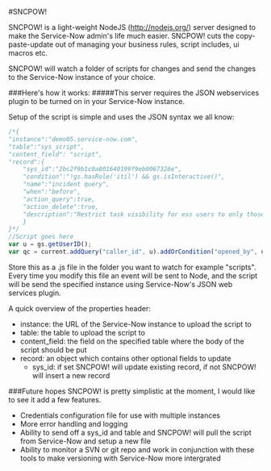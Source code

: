 #SNCPOW!

SNCPOW! is a light-weight NodeJS (http://nodejs.org/) server designed to make the Service-Now admin's life much easier.
SNCPOW! cuts the copy-paste-update out of managing your business rules, script includes, ui macros etc.

SNCPOW! will watch a folder of scripts for changes and send the changes to the Service-Now instance of your choice.

###Here's how it works:
#####This server requires the JSON webservices plugin to be turned on in your Service-Now instance.

Setup of the script is simple and uses the JSON syntax we all know:
```javascript
/*{
"instance":"demo05.service-now.com",
"table":"sys_script",
"content_field": "script",
"record":{
    "sys_id":"2bc2f9b1c0a801640199f9eb0067326e",
    "condition":"!gs.hasRole('itil') && gs.isInteractive()",
    "name":"incident query",
    "when":"before",
    "action_query":true,
    "action_delete":true,
    "description":"Restrict task visibility for ess users to only those incidents where: the ess user is the caller, the incident was opened by the ess user an the ess user is on the watch list. Updated from JSON"
    }
}*/
//Script goes here
var u = gs.getUserID();
var qc = current.addQuery("caller_id", u).addOrCondition("opened_by", u).addOrCondition("watch_list", "CONTAINS", u);
```

Store this as a .js file in the folder you want to watch for example "scripts".
Every time you modify this file an event will be sent to Node, and the script will be send the specified instance using Service-Now's JSON web services plugin.


A quick overview of the properties header:
* instance: the URL of the Service-Now instance to upload the script to
* table: the table to upload the script to
* content_field: the field on the specified table where the body of the script should be put
* record: an object which contains other optional fields to update
	* sys_id: if set SNCPOW! will update existing record, if not SNCPOW! will insert a new record

###Future hopes
SNCPOW! is pretty simplistic at the moment, I would like to see it add a few features.
* Credentials configuration file for use with multiple instances
* More error handling and logging
* Ability to send off a sys_id and table and SNCPOW! will pull the script from Service-Now and setup a new file
* Ability to monitor a SVN or git repo and work in conjunction with these tools to make versioning with Service-Now more intergrated

